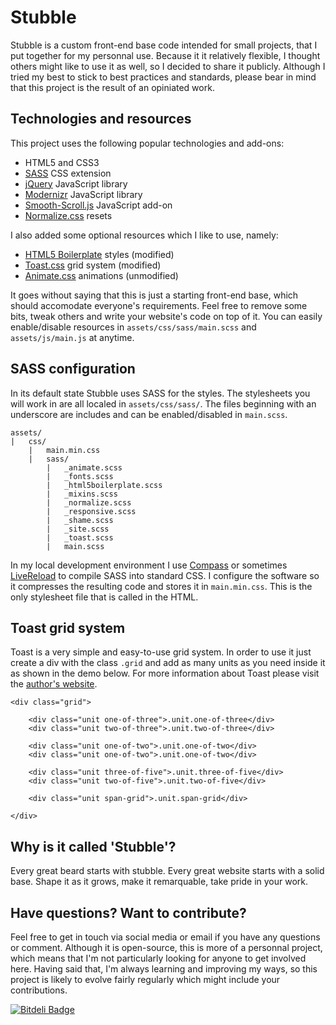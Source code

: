 # Stubble

Stubble is a custom front-end base code intended for small projects, that I put together for my personnal use. Because it it relatively flexible, I thought others might like to use it as well, so I decided to share it publicly. Although I tried my best to stick to best practices and standards, please bear in mind that this project is the result of an opiniated work.

## Technologies and resources

This project uses the following popular technologies and add-ons:

* HTML5 and CSS3
* [SASS](http://sass-lang.com/) CSS extension
* [jQuery](http://jquery.com/) JavaScript library
* [Modernizr](http://modernizr.com/) JavaScript library
* [Smooth-Scroll.js](http://cferdinandi.github.io/smooth-scroll/) JavaScript add-on
* [Normalize.css](http://necolas.github.io/normalize.css/) resets

I also added some optional resources which I like to use, namely:

* [HTML5 Boilerplate](http://html5boilerplate.com/) styles (modified)
* [Toast.css](https://daneden.me/toast/) grid system (modified)
* [Animate.css](http://daneden.github.io/animate.css/) animations (unmodified)

It goes without saying that this is just a starting front-end base, which should accomodate everyone's requirements. Feel free to remove some bits, tweak others and write your website's code on top of it. You can easily enable/disable resources in `assets/css/sass/main.scss` and `assets/js/main.js` at anytime.

## SASS configuration

In its default state Stubble uses SASS for the styles. The stylesheets you will work in are all localed in `assets/css/sass/`. The files beginning with an underscore are includes and can be enabled/disabled in `main.scss`.

    assets/
    |   css/
        |   main.min.css
        |   sass/
            |   _animate.scss
            |   _fonts.scss
            |   _html5boilerplate.scss
            |   _mixins.scss
            |   _normalize.scss
            |   _responsive.scss
            |   _shame.scss
            |   _site.scss
            |   _toast.scss
            |   main.scss
        
In my local development environment I use [Compass](http://compass-style.org/) or sometimes [LiveReload](http://livereload.com/) to compile SASS into standard CSS. I configure the software so it compresses the resulting code and stores it in `main.min.css`. This is the only stylesheet file that is called in the HTML.

## Toast grid system

Toast is a very simple and easy-to-use grid system. In order to use it just create a div with the class `.grid` and add as many units as you need inside it as shown in the demo below. For more information about Toast please visit the [author's website](http://daneden.me/toast/).

    <div class="grid">

        <div class="unit one-of-three">.unit.one-of-three</div>
        <div class="unit two-of-three">.unit.two-of-three</div>

        <div class="unit one-of-two">.unit.one-of-two</div>
        <div class="unit one-of-two">.unit.one-of-two</div>

        <div class="unit three-of-five">.unit.three-of-five</div>
        <div class="unit two-of-five">.unit.two-of-five</div>

        <div class="unit span-grid">.unit.span-grid</div>

    </div>

## Why is it called 'Stubble'?

Every great beard starts with stubble. Every great website starts with a solid base. Shape it as it grows, make it remarquable, take pride in your work.

## Have questions? Want to contribute?

Feel free to get in touch via social media or email if you have any questions or comment. Although it is open-source, this is more of a personnal project, which means that I'm not particularly looking for anyone to get involved here. Having said that, I'm always learning and improving my ways, so this project is likely to evolve fairly regularly which might include your contributions.

[![Bitdeli Badge](https://d2weczhvl823v0.cloudfront.net/kplattret/stubble/trend.png)](https://bitdeli.com/free "Bitdeli Badge")
